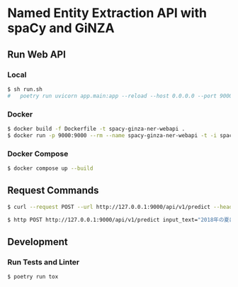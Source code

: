 # Named Entity Extraction API with spaCy and GiNZA
## Run Web API
### Local

```sh
$ sh run.sh
#   poetry run uvicorn app.main:app --reload --host 0.0.0.0 --port 9000
```

### Docker
```sh
$ docker build -f Dockerfile -t spacy-ginza-ner-webapi .
$ docker run -p 9000:9000 --rm --name spacy-ginza-ner-webapi -t -i spacy-ginza-ner-webapi
```

### Docker Compose

```sh
$ docker compose up --build
```

## Request Commands

```sh 
$ curl --request POST --url http://127.0.0.1:9000/api/v1/predict --header 'Content-Type: application/json' --data '{"input_text": "2018年の夏にフランスに行った。ジベルニー村のジャン・クロード・モネの家で池に浮かぶ睡蓮を見た。"}'
```

```sh
$ http POST http://127.0.0.1:9000/api/v1/predict input_text="2018年の夏にフランスに行った。ジベルニー村のジャン・クロード・モネの家で池に浮かぶ睡蓮を見た。"
```

## Development
### Run Tests and Linter

```
$ poetry run tox
```
